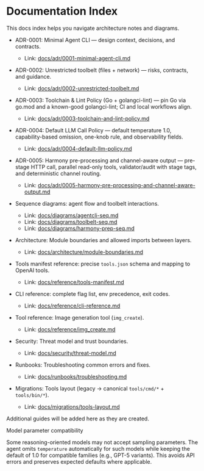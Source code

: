 # Documentation Index

This docs index helps you navigate architecture notes and diagrams.

- ADR-0001: Minimal Agent CLI — design context, decisions, and contracts.
  - Link: [docs/adr/0001-minimal-agent-cli.md](adr/0001-minimal-agent-cli.md)
- ADR-0002: Unrestricted toolbelt (files + network) — risks, contracts, and guidance.
  - Link: [docs/adr/0002-unrestricted-toolbelt.md](adr/0002-unrestricted-toolbelt.md)
- ADR-0003: Toolchain & Lint Policy (Go + golangci-lint) — pin Go via go.mod and a known-good golangci-lint; CI and local workflows align.
  - Link: [docs/adr/0003-toolchain-and-lint-policy.md](adr/0003-toolchain-and-lint-policy.md)
- ADR-0004: Default LLM Call Policy — default temperature 1.0, capability-based omission, one-knob rule, and observability fields.
  - Link: [docs/adr/0004-default-llm-policy.md](adr/0004-default-llm-policy.md)
- ADR-0005: Harmony pre-processing and channel-aware output — pre-stage HTTP call, parallel read-only tools, validator/audit with stage tags, and deterministic channel routing.
  - Link: [docs/adr/0005-harmony-pre-processing-and-channel-aware-output.md](adr/0005-harmony-pre-processing-and-channel-aware-output.md)
- Sequence diagrams: agent flow and toolbelt interactions.
  - Link: [docs/diagrams/agentcli-seq.md](diagrams/agentcli-seq.md)
  - Link: [docs/diagrams/toolbelt-seq.md](diagrams/toolbelt-seq.md)
  - Link: [docs/diagrams/harmony-prep-seq.md](diagrams/harmony-prep-seq.md)

- Architecture: Module boundaries and allowed imports between layers.
  - Link: [docs/architecture/module-boundaries.md](architecture/module-boundaries.md)

- Tools manifest reference: precise `tools.json` schema and mapping to OpenAI tools.
  - Link: [docs/reference/tools-manifest.md](reference/tools-manifest.md)
 
 - CLI reference: complete flag list, env precedence, exit codes.
   - Link: [docs/reference/cli-reference.md](reference/cli-reference.md)

- Tool reference: Image generation tool (`img_create`).
  - Link: [docs/reference/img_create.md](reference/img_create.md)

- Security: Threat model and trust boundaries.
  - Link: [docs/security/threat-model.md](security/threat-model.md)

- Runbooks: Troubleshooting common errors and fixes.
  - Link: [docs/runbooks/troubleshooting.md](runbooks/troubleshooting.md)

- Migrations: Tools layout (legacy → canonical `tools/cmd/*` + `tools/bin/*`).
  - Link: [docs/migrations/tools-layout.md](migrations/tools-layout.md)

Additional guides will be added here as they are created.

Model parameter compatibility

Some reasoning-oriented models may not accept sampling parameters. The agent omits `temperature` automatically for such models while keeping the default of 1.0 for compatible families (e.g., GPT-5 variants). This avoids API errors and preserves expected defaults where applicable.

